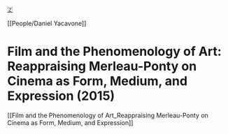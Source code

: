 [🇿](zotero://select/library/items/CHJHV8E6)

[[People/Daniel Yacavone]] 
# Film and the Phenomenology of Art: Reappraising Merleau-Ponty on Cinema as Form, Medium, and Expression (2015)

[[Film and the Phenomenology of Art_Reappraising Merleau-Ponty on Cinema as Form, Medium, and Expression]]